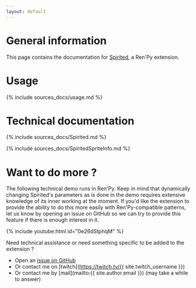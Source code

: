 ```yaml
---
layout: default
---
```


# General information

This page contains the documentation for [Spirited](https://ayowel.itch.io/spirited), a Ren'Py extension.

# Usage

{% include sources_docs/usage.md %}

# Technical documentation

{% include sources_docs/Spirited.md %}

{% include sources_docs/SpiritedSpriteInfo.md %}

# Want to do more ?

The following technical demo runs in Ren'Py. Keep in mind that dynamically changing
Spirited's parameters as is done in the demo requires extensive knowledge of its
inner working at the moment. If you'd like the extension to provide the ability to
do this more easily with Ren'Py-compatible patterns, let us know by opening an issue on GitHub
so we can try to provide this feature if there is enough interest in it.

{% include youtube.html id="0e26dStphqM" %}

Need technical assistance or need something specific to be added to the extension ?

* Open an [issue on GitHub](https://github.com/ayowel/spirited/issues)
* Or contact me on [twitch](https://twitch.tv/{{ site.twitch_username }})
* Or contact me by [mail](mailto:{{ site.author.email }}) (may take a while to answer)
